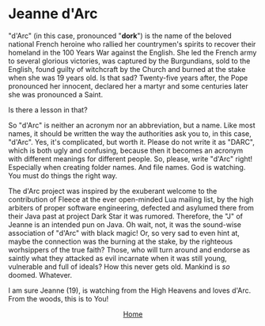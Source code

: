 # Jeanne d'Arc

"d'Arc" (in this case, pronounced "**dork**") is the name of the beloved national French heroine who rallied her countrymen's spirits to recover their homeland in the 100 Years War against the English. She led the French army to several glorious victories, was captured by the Burgundians, sold to the English, found guilty of witchcraft by the Church and burned at the stake when she was 19 years old. Is that sad? Twenty-five years after, the Pope pronounced her innocent, declared her a martyr and some centuries later she was pronounced a Saint. 

Is there a lesson in that?

So "d'Arc" is neither an acronym nor an abbreviation, but a name. Like most names, it should be written the way the authorities ask you to, in this case, "d'Arc". Yes, it's complicated, but worth it. Please do not write it as "DARC", which is both ugly and confusing, because then it becomes an acronym with different meanings for different people. So, please, write "d'Arc" right! Especially when creating folder names. And file names. God is watching. You must do things the right way.

The d'Arc project was inspired by the exuberant welcome to the contribution of Fleece at the ever open-minded Lua mailing list, by the high arbiters of proper software engineering, defected and asylumed there from their Java past at project Dark Star it was rumored. Therefore, the "J" of Jeanne is an intended pun on Java. Oh wait, not, it was the sound-wise association of "d'Arc" with black magic! Or, so very sad to even hint at, maybe the connection was the burning at the stake, by the righteous worhsippers of the true faith? Those, who will turn around and endorse as saintly what they attacked as evil incarnate when it was still young, vulnerable and full of ideals? How this never gets old. Mankind is *so* doomed. Whatever.  

I am sure Jeanne (19), is watching from the High Heavens and loves d'Arc. From the woods, this is to You!


<center><a href=/darc/index.html>Home</a></center>